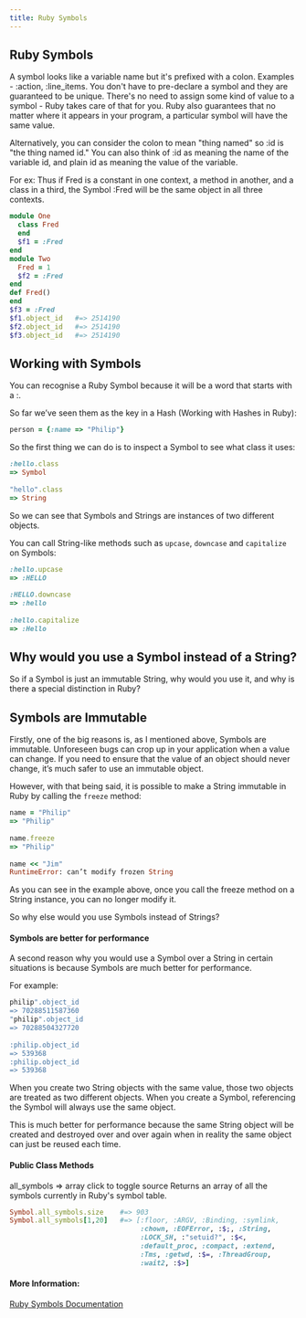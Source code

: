 ```yaml
---
title: Ruby Symbols
---
```

## Ruby Symbols

A symbol looks like a variable name but it's prefixed with a colon. Examples - :action, :line_items. You don't have to pre-declare a symbol and they are guaranteed to be unique. There's no need to assign some kind of value to a symbol - Ruby takes care of that for you. Ruby also guarantees that no matter where it appears in your program, a particular symbol will have the same value.

Alternatively, you can consider the colon to mean "thing named" so :id is "the thing named id." You can also think of :id as meaning the name of the variable id, and plain id as meaning the value of the variable.

For ex: Thus if Fred is a constant in one context, a method in another, and a class in a third, the Symbol :Fred will be the same object in all three contexts.

```ruby
module One
  class Fred
  end
  $f1 = :Fred
end
module Two
  Fred = 1
  $f2 = :Fred
end
def Fred()
end
$f3 = :Fred
$f1.object_id   #=> 2514190
$f2.object_id   #=> 2514190
$f3.object_id   #=> 2514190
```
## Working with Symbols
You can recognise a Ruby Symbol because it will be a word that starts with a :.

So far we’ve seen them as the key in a Hash (Working with Hashes in Ruby):
```ruby
person = {:name => "Philip"}
```

So the first thing we can do is to inspect a Symbol to see what class it uses:
```ruby
:hello.class
=> Symbol
 
"hello".class
=> String
```

So we can see that Symbols and Strings are instances of two different objects.

You can call String-like methods such as `upcase`, `downcase` and `capitalize` on Symbols:

```ruby
:hello.upcase
=> :HELLO
 
:HELLO.downcase
=> :hello
 
:hello.capitalize
=> :Hello
```

## Why would you use a Symbol instead of a String?
So if a Symbol is just an immutable String, why would you use it, and why is there a special distinction in Ruby?

## Symbols are Immutable
Firstly, one of the big reasons is, as I mentioned above, Symbols are immutable. Unforeseen bugs can crop up in your application when a value can change. If you need to ensure that the value of an object should never change, it’s much safer to use an immutable object.

However, with that being said, it is possible to make a String immutable in Ruby by calling the `freeze` method:

```ruby
name = "Philip"
=> "Philip"
 
name.freeze
=> "Philip"
 
name << "Jim"
RuntimeError: can’t modify frozen String
```
As you can see in the example above, once you call the freeze method on a String instance, you can no longer modify it.

So why else would you use Symbols instead of Strings?

#### Symbols are better for performance

A second reason why you would use a Symbol over a String in certain situations is because Symbols are much better for performance.

For example:
```ruby
philip".object_id
=> 70288511587360
"philip".object_id
=> 70288504327720
 
:philip.object_id
=> 539368
:philip.object_id
=> 539368
```
When you create two String objects with the same value, those two objects are treated as two different objects. When you create a Symbol, referencing the Symbol will always use the same object.

This is much better for performance because the same String object will be created and destroyed over and over again when in reality the same object can just be reused each time.


#### Public Class Methods
all_symbols => array click to toggle source
Returns an array of all the symbols currently in Ruby's symbol table.
```ruby
Symbol.all_symbols.size    #=> 903
Symbol.all_symbols[1,20]   #=> [:floor, :ARGV, :Binding, :symlink,
                                :chown, :EOFError, :$;, :String,
                                :LOCK_SH, :"setuid?", :$<,
                                :default_proc, :compact, :extend,
                                :Tms, :getwd, :$=, :ThreadGroup,
                                :wait2, :$>]
```

#### More Information:
<a href='http://ruby-doc.org/core-2.5.1/Symbol.html' target='_blank' rel='nofollow'>Ruby Symbols Documentation</a>
